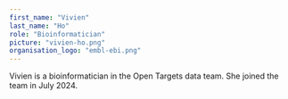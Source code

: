 ```yaml
---
first_name: "Vivien"
last_name: "Ho"
role: "Bioinformatician"
picture: "vivien-ho.png"
organisation_logo: "embl-ebi.png"
---
```

Vivien is a bioinformatician in the Open Targets data team. She joined the team in July 2024. 
